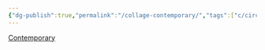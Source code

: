 ```yaml
---
{"dg-publish":true,"permalink":"/collage-contemporary/","tags":["c/circle","c/rpg","c/eye","c/clock","c/nails","c/bird","c/animal","c/hand","c/yellow","c/blue","c/purple"],"created":"2024-01-02T16:15:03.017-05:00","updated":"2024-01-02T16:16:13.876-05:00"}
---
```



[Contemporary](https://www.instagram.com/p/CAg6t7AB1Cg/)
